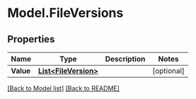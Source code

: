 # Model.FileVersions
## Properties
Name | Type | Description | Notes
------------ | ------------- | ------------- | -------------
**Value** | [**List&lt;FileVersion&gt;**](FileVersion.md) |  | [optional] 



[[Back to Model list]](Models.doc) [[Back to README]](README.md)


